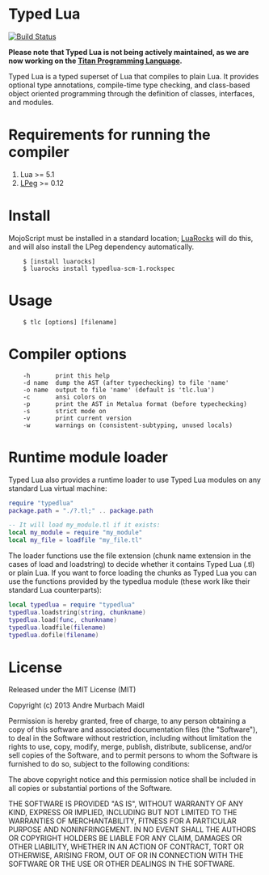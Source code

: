 # Typed Lua
[![Build Status](https://travis-ci.org/andremm/typedlua.svg?branch=master)](https://travis-ci.org/andremm/typedlua)

**Please note that Typed Lua is not being actively maintained, as we are now
working on the [Titan Programming Language](http://www.titan-lang.org).**

Typed Lua is a typed superset of Lua that compiles to plain Lua.
It provides optional type annotations, compile-time type checking, and
class-based object oriented programming through the definition of classes,
interfaces, and modules.

# Requirements for running the compiler

1. Lua >= 5.1
1. [LPeg](http://www.inf.puc-rio.br/%7Eroberto/lpeg/) >= 0.12

# Install

MojoScript must be installed in a standard location; [LuaRocks](http://luarocks.org) will do this, and will also install the LPeg dependency automatically.

        $ [install luarocks]
        $ luarocks install typedlua-scm-1.rockspec

# Usage

        $ tlc [options] [filename]

# Compiler options

        -h       print this help
        -d name  dump the AST (after typechecking) to file 'name'
        -o name  output to file 'name' (default is 'tlc.lua')
        -c       ansi colors on
        -p       print the AST in Metalua format (before typechecking)
        -s       strict mode on
        -v       print current version
        -w       warnings on (consistent-subtyping, unused locals)

# Runtime module loader

Typed Lua also provides a runtime loader to use Typed Lua modules on any
standard Lua virtual machine:

```lua
require "typedlua"
package.path = "./?.tl;" .. package.path

-- It will load my_module.tl if it exists:
local my_module = require "my_module"
local my_file = loadfile "my_file.tl"
```

The loader functions use the file extension (chunk name extension in the cases
of load and loadstring) to decide whether it contains Typed Lua (.tl) or plain
Lua. If you want to force loading the chunks as Typed Lua you can use the
functions provided by the typedlua module (these work like their standard Lua
counterparts):

```lua
local typedlua = require "typedlua"
typedlua.loadstring(string, chunkname)
typedlua.load(func, chunkname)
typedlua.loadfile(filename)
typedlua.dofile(filename)
```

# License

Released under the MIT License (MIT)

Copyright (c) 2013 Andre Murbach Maidl

Permission is hereby granted, free of charge, to any person obtaining a copy of
this software and associated documentation files (the "Software"), to deal in
the Software without restriction, including without limitation the rights to
use, copy, modify, merge, publish, distribute, sublicense, and/or sell copies of
the Software, and to permit persons to whom the Software is furnished to do so,
subject to the following conditions:

The above copyright notice and this permission notice shall be included in all
copies or substantial portions of the Software.

THE SOFTWARE IS PROVIDED "AS IS", WITHOUT WARRANTY OF ANY KIND, EXPRESS OR
IMPLIED, INCLUDING BUT NOT LIMITED TO THE WARRANTIES OF MERCHANTABILITY, FITNESS
FOR A PARTICULAR PURPOSE AND NONINFRINGEMENT. IN NO EVENT SHALL THE AUTHORS OR
COPYRIGHT HOLDERS BE LIABLE FOR ANY CLAIM, DAMAGES OR OTHER LIABILITY, WHETHER
IN AN ACTION OF CONTRACT, TORT OR OTHERWISE, ARISING FROM, OUT OF OR IN
CONNECTION WITH THE SOFTWARE OR THE USE OR OTHER DEALINGS IN THE SOFTWARE.
